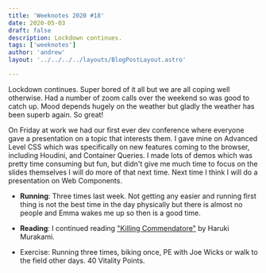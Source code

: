 ```yaml
---
title: 'Weeknotes 2020 #18'
date: 2020-05-03
draft: false
description: Lockdown continues.
tags: ['weeknotes']
author: 'andrew'
layout: '../../../../layouts/BlogPostLayout.astro'

---
```

Lockdown continues. Super bored of it all but we are all coping well otherwise. Had a number of zoom calls over the weekend so was good to catch up. Mood depends hugely on the weather but gladly the weather has been superb again. So great!

On Friday at work we had our first ever dev conference where everyone gave a presentation on a topic that interests them. I gave mine on Advanced Level CSS which was specifically on new features coming to the browser, including Houdini, and Container Queries. I made lots of demos which was pretty time consuming but fun, but didn't give me much time to focus on the slides themselves I will do more of that next time. Next time I think I will do a presentation on Web Components.

- **Running**: Three times last week. Not getting any easier and running first thing is not the best time in the day physically but there is almost no people and Emma wakes me up so then is a good time.

- **Reading**: I continued reading ["Killing Commendatore"](https://www.goodreads.com/book/show/38820047-killing-commendatore) by Haruki Murakami.

- Exercise: Running three times, biking once, PE with Joe Wicks or walk to the field other days. 40 Vitality Points.

